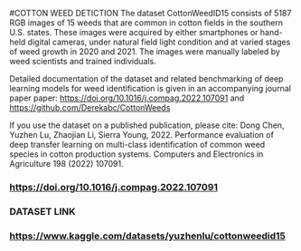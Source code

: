 #COTTON WEED DETICTION 
The dataset CottonWeedID15 consists of 5187 RGB images of 15 weeds that are common in cotton fields in the southern U.S. states. These images were acquired by either smartphones or hand-held digital cameras, under natural field light condition and at varied stages of weed growth in 2020 and 2021. The images were manually labeled by weed scientists and trained individuals.

Detailed documentation of the dataset and related benchmarking of deep learning models for weed identification is given in an accompanying journal paper paper: https://doi.org/10.1016/j.compag.2022.107091 and https://github.com/Derekabc/CottonWeeds

If you use the dataset on a published publication, please cite:
Dong Chen, Yuzhen Lu, Zhaojian Li, Sierra Young, 2022. Performance evaluation of deep transfer learning on multi-class identification of common weed species in cotton production systems. Computers and Electronics in Agriculture 198 (2022) 107091. 

### https://doi.org/10.1016/j.compag.2022.107091
### DATASET LINK
### https://www.kaggle.com/datasets/yuzhenlu/cottonweedid15


